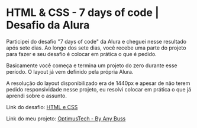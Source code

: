 # HTML & CSS - 7 days of code | Desafio da Alura

Participei do desafio "7 days of code" da Alura e cheguei nesse resultado após sete dias. 
Ao longo dos sete dias, você recebe uma parte do projeto para fazer e seu desafio é colocar em prática o que é pedido.

Basicamente você começa e termina um projeto do zero durante esse período. O layout já vem definido pela própria Alura.

A resolução do layout disponibilizado era de 1440px e apesar de não terem pedido responsividade nesse projeto, eu resolvi colocar em prática o que já aprendi sobre o assunto.

Link do desafio: <a href="https://7daysofcode.io/matricula/html-css">HTML e CSS</a>

Link do meu projeto: <a href="https://optimustech.anybuss.com/">OptimusTech - By Any Buss</a>
